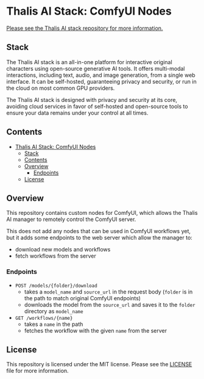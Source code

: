 # Thalis AI Stack: ComfyUI Nodes

[Please see the Thalis AI stack repository for more information.](https://github.com/thalisai/thalis-stack)

## Stack

The Thalis AI stack is an all-in-one platform for interactive original characters using open-source generative AI tools.
It offers multi-modal interactions, including text, audio, and image generation, from a single web interface. It can be
self-hosted, guaranteeing privacy and security, or run in the cloud on most common GPU providers.

The Thalis AI stack is designed with privacy and security at its core, avoiding cloud services in favor of self-hosted
and open-source tools to ensure your data remains under your control at all times.

## Contents

- [Thalis AI Stack: ComfyUI Nodes](#thalis-ai-stack-comfyui-nodes)
  - [Stack](#stack)
  - [Contents](#contents)
  - [Overview](#overview)
    - [Endpoints](#endpoints)
  - [License](#license)

## Overview

This repository contains custom nodes for ComfyUI, which allows the Thalis AI manager to remotely control the ComfyUI
server.

This does not add any nodes that can be used in ComfyUI workflows yet, but it adds some endpoints to the web server
which allow the manager to:

- download new models and workflows
- fetch workflows from the server

### Endpoints

- `POST /models/{folder}/download`
  - takes a `model_name` and `source_url` in the request body (`folder` is in the path to match original ComfyUI endpoints)
  - downloads the model from the `source_url` and saves it to the `folder` directory as `model_name`
- `GET /workflows/{name}`
  - takes a `name` in the path
  - fetches the workflow with the given `name` from the server

## License

This repository is licensed under the MIT license. Please see the [LICENSE](LICENSE) file for more information.
